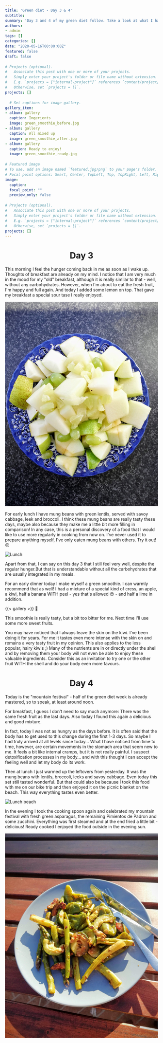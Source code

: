 ```yaml
---
title: 'Green diet - Day 3 & 4'
subtitle: 
summary: 'Day 3 and 4 of my green diet follow. Take a look at what I have on the menu these days and how my process is continues.' 
authors:
- admin
tags: []
categories: []
date: "2020-05-16T00:00:00Z"
featured: false
draft: false

# Projects (optional).
#   Associate this post with one or more of your projects.
#   Simply enter your project's folder or file name without extension.
#   E.g. `projects = ["internal-project"]` references `content/project/deep-learning/index.md`.
#   Otherwise, set `projects = []`.
projects: []

  # Set captions for image gallery.
gallery_item:
- album: gallery
  caption: Ingerients
  image: green_smoothie_before.jpg
- album: gallery
  caption: All mixed up
  image: green_smoothie_after.jpg
- album: gallery
  caption: Ready to enjoy!
  image: green_smoothie_ready.jpg

# Featured image
# To use, add an image named `featured.jpg/png` to your page's folder.
# Focal point options: Smart, Center, TopLeft, Top, TopRight, Left, Right, BottomLeft, Bottom, BottomRight
image:
  caption: 
  focal_point: ""
  preview_only: false

# Projects (optional).
#   Associate this post with one or more of your projects.
#   Simply enter your project's folder or file name without extension.
#   E.g. `projects = ["internal-project"]` references `content/project/deep-learning/index.md`.
#   Otherwise, set `projects = []`.
projects: []
---
```

<center>

# Day 3
</center>

This morning I feel the hunger coming back in me as soon as I wake up. Thoughts of breakfast are already on my mind. I notice that I am very much in the mood for my "old" breakfast, although it is really similar to that - well, without any carbohydrates. However, when I'm about to eat the fresh fruit, I'm happy and full again. And today I added some lemon on top. That gave my breakfast a special sour tase I really enjoyed. 

![Breakfast](breakfast.jpg)

For early lunch I have mung beans with green lentils, served with savoy cabbage, leek and broccoli. I think these mung beans are really tasty these days, maybe also because they make me a little bit more filling in comparison!  In any case, this is a personal discovery of a food that I would like to use more regularly in cooking from now on. I've never used it to prepare anything myself, I've only eaten mung beans with others. Try it out! 🙃

![Lunch](brokkoli_day3.jpg)

Apart from that, I can say on this day 3 that I still feel very well, despite the regular hunger.But that is understandable without all the carbohydrates that are usually integrated in my meals. 


For an early dinner today I make myself a green smoothie. I can warmly recommend that as well! I had a mixture of a special kind of cress, an apple, a kiwi, half a banana WITH peel - yes that's allowed 😉 - and half a lime in addition. 

{{< gallery >}} 💚

This smoothie is really tasty, but a bit too bitter for me. Next time I'll use some more sweet fruits.

You may have noticed that I always leave the skin on the kiwi. I've been doing it for years. For me it tastes even more intense with the skin on and remains a very tasty fruit in my opinion. This also applies to the less popular, hairy kiwis ;) Many of the nutrients are in or directly under the shell and by removing them your body will not even be able to enjoy these valuable ingredients. Consider this as an invitation to try one or the other fruit WITH the shell and do your body even more favours. 

<center>

# Day 4
</center>

Today is the "mountain festival" - half of the green diet week is already mastered, so to speak, at least around noon. 

For breakfast, I guess I don't need to say much anymore: There was the same fresh fruit as the last days. Also today I found this again a delicious and good mixture.

In fact, today I was not as hungry as the days before. It is often said that the body has to get used to this change during the first 1-3 days. So maybe I had truly arrived at all levels since today... 
What I have noticed from time to time, however, are certain movements in the stomach area that seem new to me. It feels a bit like internal cramps, but it is not really painful. I suspect detoxification processes in my body... and with this thought I can accept the feeling well and let my body do its work.

Then at lunch I just warmed up the leftovers from yesterday. It was the mung beans with lentils, broccoli, leeks and savoy cabbage. Even today this set still tasted wonderful. But that could also be because I took this food with me on our bike trip and then enjoyed it on the picnic blanket on the beach. This way everything tastes even better. 

![Lunch beach](lunch_beach_day4.jpg)

In the evening I took the cooking spoon again and celebrated my mountain festival with fresh green asparagus, the remaining Pimientos de Padron and some zucchini. Everything was first steamed and at the end fried a little bit - delicious! 
Ready cooked I enjoyed the food outside in the evening sun. 

![Dinner sunset](dinner_day4.jpg)